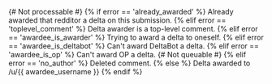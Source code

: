 {# Not processable #}
{% if error == 'already_awarded' %}
Already awarded that redditor a delta on this submission.
{% elif error == 'toplevel_comment' %}
Delta awarder is a top-level comment.
{% elif error == 'awardee_is_awarder' %}
Trying to award a delta to oneself.
{% elif error == 'awardee_is_deltabot' %}
Can't award DeltaBot a delta.
{% elif error == 'awardee_is_op' %}
Can't award OP a delta.
{# Not queuable #}
{% elif error == 'no_author' %}
Deleted comment.
{% else %}
Delta awarded to /u/{{ awardee_username }}
{% endif %}
